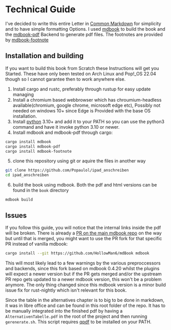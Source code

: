# Technical Guide

I've decided to write this entire Letter in [Common Markdown](https://commonmark.org/) for simplicity and to have simple formatting Options.
I used [mdbook](https://rust-lang.github.io/mdBook/index.html) to build the book
 and the [mdbook-pdf](https://github.com/HollowMan6/mdbook-pdf) Backend to generate pdf files.
The footnotes are provided by [mdbook-footnote](https://github.com/daviddrysdale/mdbook-footnote)

## Installation and building

If you want to build this book from Scratch these Instructions will get you Started.
These have only been tested on Arch Linux and Pop!_OS 22.04 though so I cannot garantee then to work anywhere else.

1. Install cargo and rustc, preferably through rustup for easy update managing
2. Install a chromium based webbrowser which has chroumium-headless available(chromium, google chrome, microsoft edge etc), Possibly not needed on windows 10+ since Edge is Provided with the base OS installation.
3. Install [python](https://www.python.org/) 3.10+ and add it to your PATH so you can use the python3 command and have it invoke python 3.10 or newer.
4. Install mdbook and mdbook-pdf through cargo:
```sh
cargo install mdbook
cargo install mdbook-pdf
cargo install mdbook-footnote
```
5. clone this repository using git or aquire the files in another way
```sh
git clone https://github.com/Popaulol/ipad_anschreiben
cd ipad_anschreiben
```
6. build the book using mdbook. Both the pdf and html versions can be found in the `book` directory
```
mdbook build
```
## Issues
If you follow this guide, you will notice that the internal links inside the pdf will be broken.
There is already a [PR on the main mdbook repo](https://github.com/rust-lang/mdBook/pull/1738) on the way but until that is merged, you might want to use the PR fork for that specific PR instead of vanilla mdbook:
```sh
cargo install --git https://github.com/HollowMan6/mdBook mdbook
```
This will most likely lead to a few warnings by the various preproccessors and backends, since this fork based on mdbook 0.4.20 whilst the plugins will expect a newer version but if the PR gets merged and/or the upstream PR repo gets updated to a newer mdbook version, this won't be a problem anymore. The only thing changed since this mdbook version is a minor build issue fix for rust-nightly which isn't relevant for this book.

Since the table in the alternatives chapter is to big to be done in markdown, it was in libre office and can be found in this root folder of the repo. It has to be manually integrated into the finished pdf by having a `AlternativenTabelle.pdf` in the root of the project and then running `gerenerate.sh`.
This script requires [qpdf](https://github.com/qpdf/qpdf) to be installed on your PATH.

